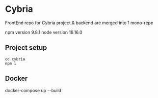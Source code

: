 # Cybria
FrontEnd repo for Cybria project & backend are merged into 1 mono-repo

npm version 9.8.1
node version 18.16.0

## Project setup
```
cd cybria
npm i
```


## Docker
 docker-compose up --build



<!-- Get code from A Db not API to show historical dataset
Show various algo options -> Candel, etc for same dataset -->
